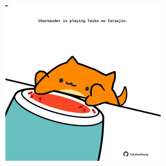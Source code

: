 <!-- built at 25/08/2023, 12:00:51 UTC -->
<p align="center">
  <img width="500" height="500" src="./ReadmeImage.svg">
</p>

